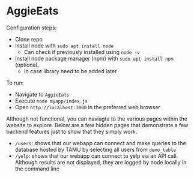 # AggieEats

Configuration steps:
  - Clone repo
  - Install node with `sudo apt install node`
    - Can check if previously installed using `node -v`
  - Install node package manager (npm) with `sudo apt install npm` (optional_
    - In case library need to be added later

To run:
  - Navigate to `AggieEats`
  - Execute `node myapp/index.js`
  - Open `http://localhost:3000` in the preferred web browser


Although not functional, you can naviagte to the various pages within the website to explore. Below are a few hidden pages that demonstrate a few backend features just to show that they simply work.
  - `/users`: shows that our webapp can connect and make queries to the database hosted by TAMU by selecting all users from `demo_table`
  - `/yelp`: shows that our webapp can connect to yelp via an API call. Although results are not displayed, they are logged by node locally in the command line
